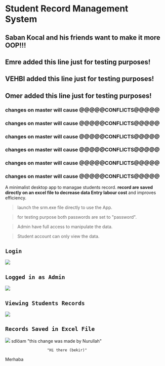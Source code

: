 # Student Record Management System

## Saban Kocal and his friends want to make it more OOP!!! 

## Emre added this line just for testing purposes!

## VEHBI added this line just for testing purposes!

## Omer added this line just for testing purposes!

### changes on master will cause @@@@@CONFLICTS@@@@@
### changes on master will cause @@@@@CONFLICTS@@@@@
### changes on master will cause @@@@@CONFLICTS@@@@@
### changes on master will cause @@@@@CONFLICTS@@@@@
### changes on master will cause @@@@@CONFLICTS@@@@@
### changes on master will cause @@@@@CONFLICTS@@@@@

A minimalist desktop app  to managae students record. **record are saved directly on an excel file to decrease data Entry labour cost**  and improves efficiency.

>launch the srm.exe file directly to use the App.

>for testing purpose both passwords are set to "password".

>Admin have full access to manipulate the data.

>Student account can only view the data.
## `Login`
<img src="ScreenShot/Home.JPG">

## `Logged in as Admin`
<img src="ScreenShot/AdminFunction.JPG">

## `Viewing Students Records`
<img src="ScreenShot/ViewData.JPG">

## ``Records Saved in Excel File``
<img src="ScreenShot/ViewExcel.JPG">
sdlöam
"this change was made by Nurullah" 

                       "Hi there (bekir)"
Merhaba